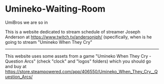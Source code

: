 # Umineko-Waiting-Room
UmiBros we are so in

This is a website dedicated to stream schedule of streamer Joseph Anderson at https://www.twitch.tv/andersonjph/
(specifically, when is he going to stream "Umineko When They Cry"


-----------------------------
This website uses some assets from a game "Umineko When They Cry - Question Arcs"  (check "clock" and "logos" folders) which you should go and buy at https://store.steampowered.com/app/406550/Umineko_When_They_Cry__Question_Arcs/
